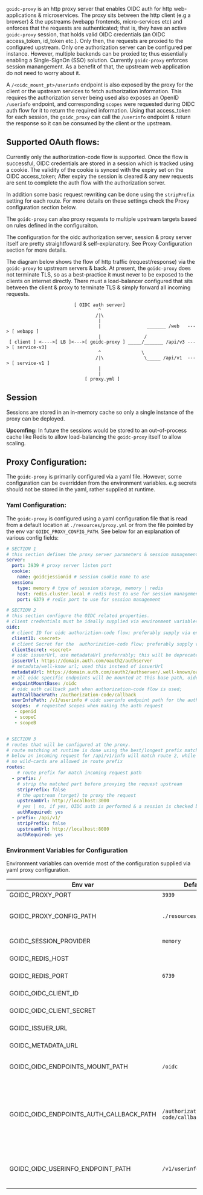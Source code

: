 

`goidc-proxy` is an http proxy server that enables OIDC auth for http web-applications & microservices. The proxy sits between the http client (e.g a browser) & the upstreams (webapp frontends, micro-services etc) and enforces that the requests are authenticated; that is, they have an active `goidc-proxy` session, that holds valid OIDC credentials (an OIDC access_token, id_token etc.). Only then, the requests are proxied to the configured upstream. Only one authorization server can be configured per instance. However, multiple backends can be proxied to; thus essentially enabling a Single-SignOn (SSO) solution. Currently `goidc-proxy` enforces session manangement. As a benefit of that, the upstream web application do not need to worry about it. 

A `/<oidc_mount_pt>/userinfo` endpoint is also exposed by the proxy for the client or the upstream services to fetch authorization information. This requires the authorization server being used also exposes an OpenID `/userinfo` endpoint, and corresponding `scopes` were requested during OIDC auth flow for it to return the required information. Using that access_token for each session, the `goidc_proxy` can call the `/userinfo` endpoint & return the response so it can be consumed by the client or the upstream.

## Supported OAuth flows:
Currently only the authorization-code flow is supported. Once the flow is successful, OIDC credentials are stored in a session which is tracked using a cookie. The validity of the cookie is synced with the expiry set on the OIDC access_token; After expiry the session is cleared & any new requests are sent to complete the auth flow with the authorization server.

In addition some basic request rewriting can be done using the `stripPrefix` setting for each route.  For more details on these settings check the Proxy configuration section below.

The `goidc-proxy` can also proxy requests to multiple upstream targets based on rules defined in the configuraiton. 

The configuration for the oidc authorization server, session & proxy server itself are pretty straightfoward & self-explanatory. See Proxy Configuration section for more details.


The diagram below shows the flow of http traffic (request/response) via the `goidc-proxy` to upstream servers & back. At present, the `goidc-proxy` does not terminate TLS, so as a best-practice it must never to be exposed to the clients on internet directly. There must a load-balancer configured that sits between the client & proxy to terminate TLS & simply forward all incoming requests.


```
                         [ OIDC auth server]
                                  ^
                                 /|\
                                  |
                                  |                 _______ /web   ---> [ webapp ]
                                  |                / 
 [ client ] <---->[ LB ]<--->[ goidc-proxy ] _____/_______ /api/v3 ---> [ service-v3]
                                  ^               \
                                 /|\               \_____ /api/v1  ---> [ service-v1 ]
                                  |                
                                  |
                             [ proxy.yml ]

```

## Session

Sessions are stored in an in-memory cache so only a single instance of the proxy can be deployed. 

**Upcomfing:** In future the sessions would be stored to an out-of-process cache like Redis to allow load-balancing the `goidc-proxy` itself to allow scaling.


## Proxy Configuration:

The `goidc-proxy` is primarily configured via a yaml file. However, some configuration can be overridden from the environment variables. e.g secrets should not be stored in the yaml, rather supplied at runtime.

### Yaml Configuration:

The `goidc-proxy` is configured using a yaml configuration file that is read from a default location at `./resources/proxy.yml` or from the file pointed by the env var `GOIDC_PROXY_CONFIG_PATH`. See below for an explanation of various config fields:

```yaml
# SECTION 1
# this section defines the proxy server parameters & session management configuration like cookie & session storage
server: 
  port: 3939 # proxy server listen port
  cookie:
    name: goidcjessionid # session cookie name to use
  session:
    type: memory # type of session storage, memory | redis
    host: redis.cluster.local # redis host to use for session management
    port: 6379 # redis port to use for session management

# SECTION 2
# this section configure the OIDC related properties. 
# client credentials must be ideally supplied via environment variables
oidc: 
  # client ID for oidc authoriztion-code flow; preferably supply via env. GOIDC_OIDC_CLIENT_ID
  clientID: <secret>     
  # client Secret for the  authorization-code flow; preferably supply via env. GOIDC_OIDC_CLIENT_SECRET
  clientSecret: <secret> 
  # oidc issuerUrl, use metadataUrl preferrably; this will be deprecated
  issuerUrl: https://domain.auth.com/oauth2/authserver 
  # metadata/well-know url; used this instead of issuerUrl
  metadataUrl: https://domain.auth.com/oauth2/authserver/.well-known/oauth-authorization-server 
  # all oidc specific endpoints will be mounted at this base path, oidc/info, oidc/userinfo etc.
  endpointMountBase: /oidc 
  # oidc auth callback path when authorization-code flow is used; 
  authCallbackPath: /authorization-code/callback
  userInfoPath: /v1/userinfo # oidc userinfo endpoint path for the auth server;
  scopes:  # requested scopes when making the auth request
   - openid
   - scopeC
   - scopeB


# SECTION 3
# routes that will be configured at the proxy. 
# route matching at runtime is done using the best/longest prefix match only; e.g. for configuration
# below an incoming request for /api/v1/info will match route 2, while /api/v2 will match route 1
# no wild-cards are allowed in route prefix
routes: 
    # route prefix for match incoming request path
  - prefix: /                           
    # strip the matched part before proxying the request upstream 
    stripPrefix: false                   
    # the upstream (target) to proxy the request
    upstreamUrl: http://localhost:3000
    # yes | no, if yes, OIDC auth is performed & a session is checked before each proxy; if no, requests are proxied as-is
    authRequired: yes
  - prefix: /api/v1/ 
    stripPrefix: false 
    upstreamUrl: http://localhost:8080
    authRequired: yes

```

### Environment Variables for Configuration

Environment variables can override most of the configuration supplied via yaml proxy configuration.

| Env var | Default | Description |
|---|---|---|
|GOIDC_PROXY_PORT|`3939`| proxy server listen port|
|GOIDC_PROXY_CONFIG_PATH|`./resources/proxy.yml`| proxy server configuration file; this is read first to read configuration from the yaml. All other missing values, not supplied in the yaml are overriden from the environment afterwards|
|GOIDC_SESSION_PROVIDER| `memory`| session storage to use, default is `memory` but `redis` is also available |
|GOIDC_REDIS_HOST| |  when `redis` session store is used, supply redis host|
|GOIDC_REDIS_PORT| `6739` | when `redis` session store is used, supply redis port|
|GOIDC_OIDC_CLIENT_ID|  | OIDC application client ID for authorization-code flow |
|GOIDC_OIDC_CLIENT_SECRET|  | OIDC application client secret for authorization-code flow |
|GOIDC_ISSUER_URL|  | **DEPRECATED:** issuer url for the OIDC authorization server|
|GOIDC_METADATA_URL|  | **NEW:** the OIDC authorization server metadata or well-known url|
|GOIDC_OIDC_ENDPOINTS_MOUNT_PATH| `/oidc` | the path to mount all oidc specific endpoints supplied by `goidc-proxy`  e.g `oidc/info`  & `oidc/userinfo` etc|
|GOIDC_OIDC_ENDPOINTS_AUTH_CALLBACK_PATH| `/authorization-code/callback` | The path, part of the OIDC authorization-flow callback URL. An endpoint route will be setup on the goidc-proxy for this path to process the authorization code returned by the authorization server after authorization is complete. When authorization fails on the auth server, the error details are sent to this endpoint as well. This is path section for the URL. |
|GOIDC_OIDC_USERINFO_ENDPOINT_PATH| `/v1/userinfo`| The optional userinfo endpoint for the authorization server. If supplied, the proxy exposes a `/${GOIDC_OIDC_ENDPOINTS_MOUNT_PATH}/userinfo` endpoint that returns the payload  |


